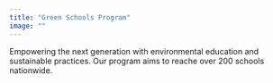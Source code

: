 ```yaml
---
title: "Green Schools Program"
image: ""
---
```


Empowering the next generation with environmental education and sustainable practices. Our program aims to reache over 200 schools nationwide.
